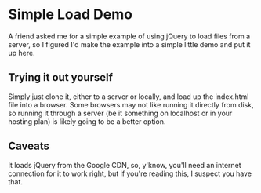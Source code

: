 # Simple Load Demo

A friend asked me for a simple example of using jQuery to load files from a server, so I figured I'd make the example into a simple little demo and put it up here.

## Trying it out yourself

Simply just clone it, either to a server or locally, and load up the index.html file into a browser. Some browsers may not like running it directly from disk, so running it through a server (be it something on localhost or in your hosting plan) is likely going to be a better option.

## Caveats

It loads jQuery from the Google CDN, so, y'know, you'll need an internet connection for it to work right, but if you're reading this, I suspect you have that.
